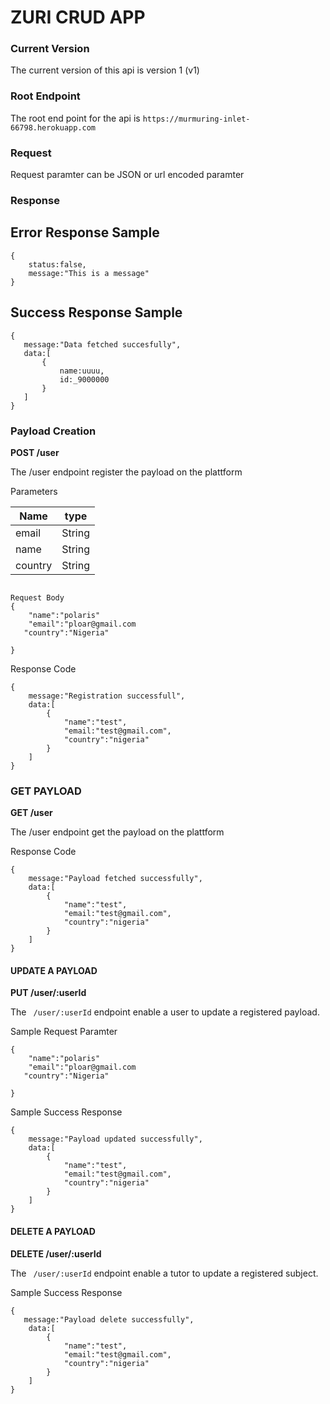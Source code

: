 # ZURI CRUD APP

### Current Version
The current version of this api is version 1 (v1)
### Root Endpoint
The root end point for the api is  `https://murmuring-inlet-66798.herokuapp.com `

### Request 

Request paramter can be JSON or url encoded paramter

### Response

## Error  Response Sample
```
{
    status:false,
    message:"This is a message"
}
``` 
## Success Response Sample
 ```
{
    message:"Data fetched succesfully",
    data:[
        {
            name:uuuu,
            id:_9000000
        }
    ]
}
```

### Payload Creation
__POST /user__

The /user endpoint register the payload on the plattform

Parameters

Name | type
------------ | -------------
email | String
name | String
country | String

```

Request Body
{
    "name":"polaris"
    "email":"ploar@gmail.com
   "country":"Nigeria"
   
}
```
Response Code
```
{
    message:"Registration successfull",
    data:[
        {
            "name":"test",
            "email:"test@gmail.com",
            "country":"nigeria"
        }
    ]
}
```

### GET PAYLOAD
__GET /user__

The /user endpoint get the payload on the plattform

Response Code
```
{
    message:"Payload fetched successfully",
    data:[
        {
            "name":"test",
            "email:"test@gmail.com",
            "country":"nigeria"
        }
    ]
}
```

####  UPDATE A PAYLOAD

__PUT  /user/:userId__

The ` /user/:userId` endpoint  enable a user to update a registered payload.


Sample Request Paramter
```
{
    "name":"polaris"
    "email":"ploar@gmail.com
   "country":"Nigeria"
   
}
```
Sample Success Response
```
{
    message:"Payload updated successfully",
    data:[
        {
            "name":"test",
            "email:"test@gmail.com",
            "country":"nigeria"
        }
    ]
}
```

#### DELETE A PAYLOAD

__DELETE  /user/:userId__

The ` /user/:userId` endpoint  enable a tutor to update a registered subject.

Sample Success Response
```
{
   message:"Payload delete successfully",
    data:[
        {
            "name":"test",
            "email:"test@gmail.com",
            "country":"nigeria"
        }
    ]
}
```